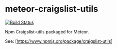 meteor-craigslist-utils
=======================

[![Build Status](https://travis-ci.org/premosystems/meteor-node-rules.svg?branch=master)](https://travis-ci.org/premosystems/meteor-craigslist-utils)

Npm Craigslist-utils packaged for Meteor. 

See: [https://www.npmjs.org/package/craigslist-utils]